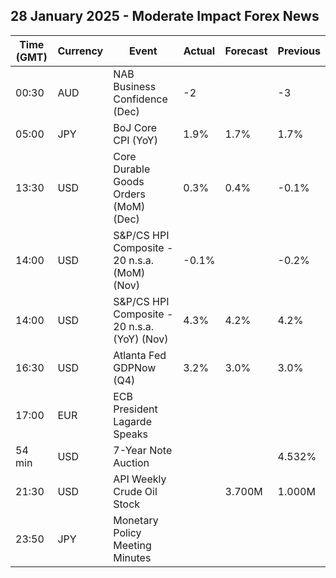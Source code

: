 ## 28 January 2025 - Moderate Impact Forex News

| Time (GMT) | Currency | Event | Actual | Forecast | Previous |
|------|----------|-------|--------|----------|----------|
| 00:30 | AUD | NAB Business Confidence (Dec) | -2 |  | -3 |
| 05:00 | JPY | BoJ Core CPI (YoY) | 1.9% | 1.7% | 1.7% |
| 13:30 | USD | Core Durable Goods Orders (MoM) (Dec) | 0.3% | 0.4% | -0.1% |
| 14:00 | USD | S&P/CS HPI Composite - 20 n.s.a. (MoM) (Nov) | -0.1% |  | -0.2% |
| 14:00 | USD | S&P/CS HPI Composite - 20 n.s.a. (YoY) (Nov) | 4.3% | 4.2% | 4.2% |
| 16:30 | USD | Atlanta Fed GDPNow (Q4) | 3.2% | 3.0% | 3.0% |
| 17:00 | EUR | ECB President Lagarde Speaks |  |  |  |
| 54 min | USD | 7-Year Note Auction |  |  | 4.532% |
| 21:30 | USD | API Weekly Crude Oil Stock |  | 3.700M | 1.000M |
| 23:50 | JPY | Monetary Policy Meeting Minutes |  |  |  |
